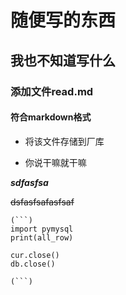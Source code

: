 
# 随便写的东西

## 我也不知道写什么

### 添加文件read.md

#### 符合markdown格式

* 将该文件存储到厂库

* 你说干嘛就干嘛

***sdfasfsa***

~~dsfasfsafasfsaf~~

~~~～～～
(```)
import pymysql
print(all_row)

cur.close()
db.close()

(```)
